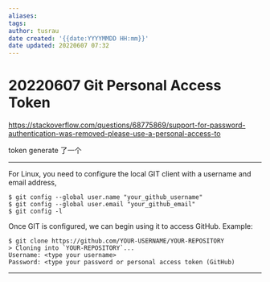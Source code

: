 ```yaml
---
aliases: 
tags:
author: tusrau
date created: '{{date:YYYYMMDD HH:mm}}'
date updated: 20220607 07:32
---
```


# 20220607 Git Personal Access Token

https://stackoverflow.com/questions/68775869/support-for-password-authentication-was-removed-please-use-a-personal-access-to

token generate 了一个

---

For Linux, you need to configure the local GIT client with a username and email address,

```
$ git config --global user.name "your_github_username"
$ git config --global user.email "your_github_email"
$ git config -l
```

Once GIT is configured, we can begin using it to access GitHub. Example:

```
$ git clone https://github.com/YOUR-USERNAME/YOUR-REPOSITORY
> Cloning into `YOUR-REPOSITORY`...
Username: <type your username>
Password: <type your password or personal access token (GitHub)
```

---
